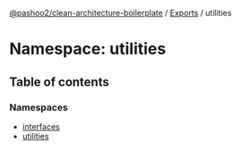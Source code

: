 [@pashoo2/clean-architecture-boilerplate](../README.md) / [Exports](../modules.md) / utilities

# Namespace: utilities

## Table of contents

### Namespaces

- [interfaces](utilities.interfaces.md)
- [utilities](utilities.utilities-1.md)
